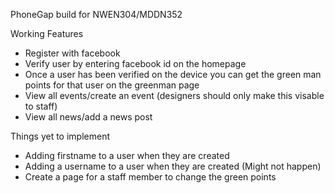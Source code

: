 PhoneGap build for NWEN304/MDDN352

Working Features
* Register with facebook
* Verify user by entering facebook id on the homepage
* Once a user has been verified on the device you can get the green man points for that user on the greenman page
* View all events/create an event (designers should only make this visable to staff)
* View all news/add a news post

Things yet to implement
* Adding firstname to a user when they are created
* Adding a username to a user when they are created (Might not happen)
* Create a page for a staff member to change the green points
